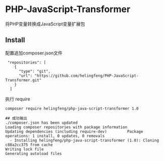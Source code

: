 # PHP-JavaScript-Transformer
将PHP变量转换成JavaScript变量扩展包

## Install

配置追加composer.json文件

```
 "repositories": [
    {
      "type": "git",
      "url": "https://github.com/helingfeng/PHP-JavaScript-Transformer.git"
    }
  ]
```

执行 require

```
composer require helingfeng/php-java-script-transformer 1.0

## 成功输出
./composer.json has been updated
Loading composer repositories with package information                                                                          Updating dependencies (including require-dev)         Package operations: 1 install, 0 updates, 0 removals
  - Installing helingfeng/php-java-script-transformer (1.0): Cloning c88a2cc375 from cache
Writing lock file
Generating autoload files

```

